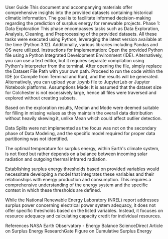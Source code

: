 User Guide
This document and accompanying materials offer comprehensive insights into the provided datasets containing historical climatic information. The goal is to facilitate informed decision-making regarding the prediction of surplus energy for renewable projects.
Phase 1: Data Exploration
This phase encompasses tasks such as Data Exploration, Analysis, Cleaning, and Preprocessing of the provided datasets.
All these tasks were executed using Python, leveraging the latest version available at the time (Python 3.12).
Additionally, various libraries including Pandas and OS were utilized.
Instructions for Implementation:
Open the provided Python file using a Python Integrated Development Environment (IDE).
Alternatively, you can use a text editor, but it requires separate compilation using Python's interpreter from the terminal.
After opening the file, simply replace the Dataset File Path with your own path.
Proceed to run the code within the IDE (or Compile from Terminal and Run), and the results will be generated.
Alternatively, you can upload your .ipynb file to JupyterLab or Jupyter Notebook platforms.
Assumptions Made:
It is assumed that the dataset size for Colchester is not excessively large, hence all files were traversed and explored without creating subsets.

Based on the exploration results, Median and Mode were deemed suitable for filling in missing values as they maintain the overall data distribution without heavily skewing it, unlike Mean which could affect outlier detection.

Data Splits were not implemented as the focus was not on the secondary phase of Data Modeling, and the specific model required for proper data partitioning was not identified.

The optimal temperature for surplus energy, within Earth's climate system, is not fixed but rather depends on a balance between incoming solar radiation and outgoing thermal infrared radiation.

Establishing surplus energy thresholds based on provided variables would necessitate developing a model that integrates these variables and their relationships with energy production and consumption. This requires a comprehensive understanding of the energy system and the specific context in which these thresholds are defined.

While the National Renewable Energy Laboratory (NREL) report addresses surplus power concerning electrical power system adequacy, it does not offer specific thresholds based on the listed variables. Instead, it focuses on resource adequacy and calculating capacity credit for individual resources.

References
NASA Earth Observatory - Energy Balance
ScienceDirect Article on Surplus Energy
ResearchGate Figure on Cumulative Surplus Energy